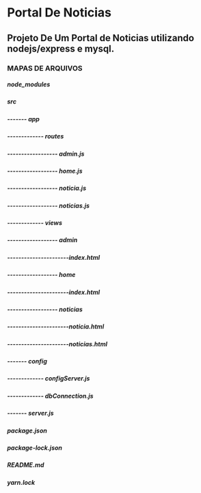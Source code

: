 # Portal De Noticias

## Projeto De Um Portal de Noticias utilizando nodejs/express e mysql.

### MAPAS DE ARQUIVOS

##### node_modules
##### src
##### ------- app
##### ------------- routes
##### ------------------ admin.js
##### ------------------ home.js
##### ------------------ noticia.js
##### ------------------ noticias.js
##### ------------- views
##### ------------------ admin
##### ----------------------index.html
##### ------------------ home
##### ----------------------index.html
##### ------------------ noticias
##### ----------------------noticia.html
##### ----------------------noticias.html
##### ------- config
##### ------------- configServer.js
##### ------------- dbConnection.js
##### ------- server.js
##### package.json
##### package-lock.json
##### README.md
##### yarn.lock